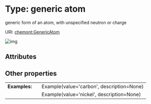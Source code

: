 
# Type: generic atom


generic form of an atom, with unspecified neutron or charge

URI: [chemont:GenericAtom](http://w3id.org/chemontGenericAtom)


![img](http://yuml.me/diagram/nofunky;dir:TB/class/[GenericAtom])

## Attributes


## Other properties

|  |  |  |
| --- | --- | --- |
| **Examples:** | | Example(value='carbon', description=None) |
|  | | Example(value='nickel', description=None) |

